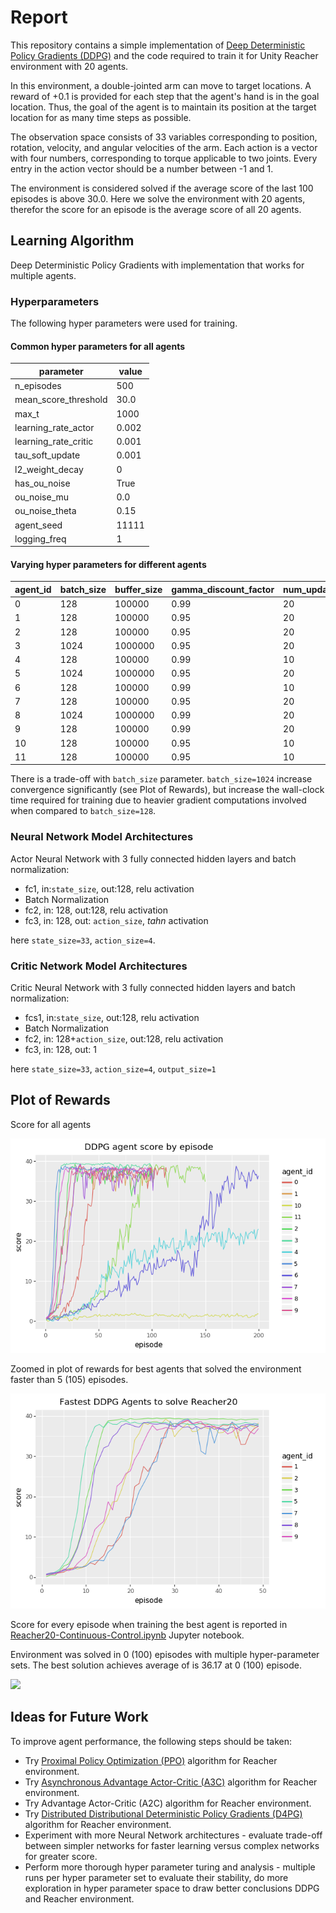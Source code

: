 # Report

This repository contains a simple implementation of [Deep Deterministic Policy Gradients (DDPG)](https://arxiv.org/abs/1509.02971)
and the code required to train it for Unity Reacher environment with 20 agents. 

In this environment, a double-jointed arm can move to target locations. A reward of +0.1 is provided for each step that the agent's hand is in the goal location. Thus, the goal of the agent is to maintain its position at the target location for as many time steps as possible.

The observation space consists of 33 variables corresponding to position, rotation, velocity, and angular velocities of the arm. Each action is a vector with four numbers, corresponding to torque applicable to two joints. Every entry in the action vector should be a number between -1 and 1.

The environment is considered solved if the average score of the last 100 episodes is above 30.0. Here we solve the environment with 20 agents, therefor the score for an episode is the average score of all 20 agents.


## Learning Algorithm

Deep Deterministic Policy Gradients with implementation that works for multiple agents.


### Hyperparameters

The following hyper parameters were used for training.

#### Common hyper parameters for all agents

| parameter            | value |
| -------------------- | ----- |
| n_episodes           | 500   |
| mean_score_threshold | 30.0  |
| max_t                | 1000  |
| learning_rate_actor  | 0.002 |
| learning_rate_critic | 0.001 |
| tau_soft_update      | 0.001 |
| l2_weight_decay      | 0     |
| has_ou_noise         | True  |
| ou_noise_mu          | 0.0   |
| ou_noise_theta       | 0.15  |
| agent_seed           | 11111 |
| logging_freq         | 1     |


#### Varying hyper parameters for different agents

| agent_id | batch_size | buffer_size | gamma_discount_factor | num_updates | ou_noise_sigma | update_every | n_episodes_to_solve |
| -------- | ---------- | ----------- | --------------------- | ----------- | -------------- | ------------ | ------------------- |
| 0        | 128        | 100000      | 0.99                  | 20          | 0.2            | 10           | 14                  |
| 1        | 128        | 100000      | 0.95                  | 20          | 0.2            | 10           | 2                   |
| 2        | 128        | 100000      | 0.95                  | 20          | 0.1            | 10           | 0                   |
| 3        | 1024       | 1000000     | 0.95                  | 20          | 0.1            | 10           | 0                   |
| 4        | 128        | 100000      | 0.99                  | 10          | 0.2            | 20           | 400                 |
| 5        | 1024       | 1000000     | 0.95                  | 20          | 0.2            | 10           | 0                   |
| 6        | 128        | 100000      | 0.99                  | 10          | 0.1            | 20           | 126                 |
| 7        | 128        | 100000      | 0.95                  | 20          | 0.1            | 10           | 2                   |
| 8        | 1024       | 1000000     | 0.99                  | 20          | 0.2            | 10           | 0                   |
| 9        | 128        | 100000      | 0.99                  | 20          | 0.1            | 10           | 0                   |
| 10       | 128        | 100000      | 0.95                  | 10          | 0.2            | 20           | 400                 |
| 11       | 128        | 100000      | 0.95                  | 10          | 0.1            | 20           | 50                  |

There is a trade-off with `batch_size` parameter. `batch_size=1024` increase convergence significantly (see Plot of Rewards), but increase the wall-clock time required for training due to heavier gradient computations involved when compared to `batch_size=128`.

### Neural Network Model Architectures

Actor Neural Network with 3 fully connected hidden layers and batch normalization:

- fc1, in:`state_size`, out:128, relu activation
- Batch Normalization
- fc2, in: 128, out:128, relu activation
- fc3, in: 128, out: `action_size`, _tahn_ activation

here `state_size=33`, `action_size=4`.

### Critic Network Model Architectures

Critic Neural Network with 3 fully connected hidden layers and batch normalization:

- fcs1, in:`state_size`, out:128, relu activation
- Batch Normalization
- fc2, in: 128+`action_size`, out:128, relu activation
- fc3, in: 128, out: 1

here `state_size=33`, `action_size=4`, `output_size=1`

## Plot of Rewards

Score for all agents

![](https://github.com/daraliu/drl-continuous-control/blob/master/training_output/tuning_results/scores_all.png)

Zoomed in plot of rewards for best agents that solved the environment faster than 5 (105) episodes.

![](https://github.com/daraliu/drl-continuous-control/blob/master/training_output/tuning_results/scores_best.png)


Score for every episode when training the best agent is reported in [Reacher20-Continuous-Control.ipynb](https://github.com/daraliu/drl-continuous-control/blob/master/notebooks/Reacher20-Continuous-Control.ipynb) Jupyter notebook.

Environment was solved in 0 (100) episodes with multiple hyper-parameter sets. The best solution achieves average of  is 36.17 at 0 (100) episode.

![](https://github.com/daraliu/drl-continuous-control/blob/master/img/best_agent_so_far.png)

## Ideas for Future Work

To improve agent performance, the following steps should be taken:
- Try [Proximal Policy Optimization (PPO)](https://arxiv.org/pdf/1707.06347.pdf) algorithm for Reacher environment.
- Try [Asynchronous Advantage Actor-Critic (A3C)](https://arxiv.org/pdf/1602.01783.pdf) algorithm for Reacher environment.
- Try Advantage Actor-Critic (A2C) algorithm for Reacher environment.
- Try [Distributed Distributional Deterministic Policy Gradients (D4PG)](https://openreview.net/pdf?id=SyZipzbCb) algorithm for Reacher environment.
- Experiment with more Neural Network architectures - evaluate trade-off between simpler networks for faster learning versus complex networks for greater score.
- Perform more thorough hyper parameter turing and analysis - multiple runs per hyper parameter set to evaluate their stability, do more exploration in hyper parameter space to draw better conclusions DDPG and Reacher environment.
